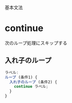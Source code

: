 基本文法
# continue
次のループ処理にスキップする

## 入れ子のループ
```javascript
ラベル:
ループ (条件1) {
  入れ子のループ (条件2) {
    continue ラベル;
  }
}
```
